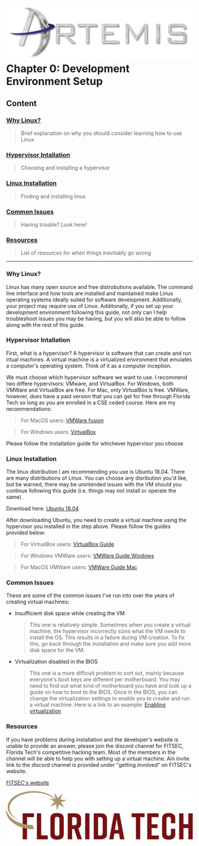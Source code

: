 ![](../images/artemis.png)
Chapter 0: Development Environment Setup
=====

## Content

### [Why Linux?](#why-linux)
> Brief explanation on why you should consider learning how to use Linux
### [Hypervisor Intallation](#hypervisor-installation)
> Choosing and installing a hypervisor
### [Linux Installation](#linux-installation)
> Finding and installing linux
### [Common Issues](#common-issues)
> Having trouble? Look here!
### [Resources](#resources)
> List of resources for when things inevitably go wrong

-----

### Why Linux?

Linux has many open source and free distrobutions available. The command line interface and how tools are installed and maintained make Linux operating systems ideally suited for software development. Additionally, your project may require use of Linux. Additonally, if you set up your development environment following this guide, not only can I help troubleshoot issues you may be having, but you will also be able to follow along with the rest of this guide.

### Hypervisor Intallation

First, what is a hypervisor? A hypervisor is software that can create and run irtual machines. A virtual machine is a virtualized environment that emulates a computer's operating system. Think of it as a computer inception.

We must choose which hypervisor software we want to use. I recommend two differe hypervisors: VMware, and VirtualBox. For Windows, both VMWare and VirtualBox are free. For Mac, only VirtualBox is free. VMWare, however, does have a paid version that you can get for free through Florida Tech so long as you are enrolled in a CSE coded course. Here are my recommendations:

> For MacOS users:	[VMWare fusion](https://www.vmware.com/products/fusion.html)

> For Windows users: 	[VirtualBox](https://www.virtualbox.org/)

Please follow the installation guide for whichever hypervisor you choose. 

### Linux Installation

The linux distribution I am recommending you use is Ubuntu 18.04. There are many distributions of Linux. You can choose any disribution you'd like, but be warned, there may be unintended issues with the VM should you continue following this guide (i.e. things may not install or operate the same).

Download here: [Ubuntu 18.04](https://ubuntu.com/download/desktop)

After downloading Ubuntu, you need to create a virtual machine using the hypervisor you installed in the step above. Please follow the guides provided below:

> For VirtualBox users: 	[VirtualBox Guide](https://askubuntu.com/questions/142549/how-to-install-ubuntu-on-virtualbox)

> For Windows VMWare users:	[VMWare Guide Windows](https://theholmesoffice.com/installing-ubuntu-in-vmware-player-on-windows/)

> For MacOS VMWare users:	[VMWare Guide Mac](https://graspingtech.com/vmware-fusion-ubuntu-18.04/)

### Common Issues

These are some of the common issues I've run into over the years of creating virtual machines:

* Insufficient disk space while creating the VM
 
	> This one is relatively simple. Sometimes when you create a virtual machine, the hypervisor incorrectly sizes what the VM needs to install the OS. This results in a failure during VM creation. To fix this, go back through the installation and make sure you add more disk space for the VM.
	> 

* Virtualization disabled in the BIOS
	
	> This one is a more difficult problem to sort out, mainly because everyone's boot keys are different per motherboard. You may need to find out what kind of motherboard you have and look up a guide on how to boot to the BIOS. Once in the BIOS, you can change the virtualization settings to enable you to creake and run a virtual machine.
	> Here is a link to an example: [Enabling virtualization](https://graspingtech.com/vmware-fusion-ubuntu-18.04/)
### Resources

If you have problems during installation and the developer's website is unable to provide an answer, please join the discord channel for FITSEC, Florida Tech's competitive hacking team. Most of the members in the channel will be able to help you with setting up a virtual machine. Ain invite link to the discord channel is provided under "getting involved" on FITSEC's website.

[FITSEC's website](fitsec.github.io)

![](../images/floridatech.png)
